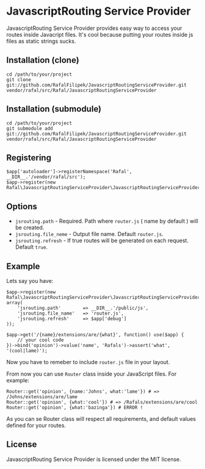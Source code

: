 JavascriptRouting Service Provider
==================================
JavascriptRouting Service Provider provides easy way to access your routes inside Javacript files. It's cool because putting your routes inside js files as static strings sucks.

Installation (clone)
--------------------
    cd /path/to/your/project
    git clone git://github.com/RafalFilipek/JavascriptRoutingServiceProvider.git vendor/rafal/src/Rafal/JavascriptRoutingServiceProvider

Installation (submodule)
------------------------
    cd /path/to/your/project
    git submodule add git://github.com/RafalFilipek/JavascriptRoutingServiceProvider.git vendor/rafal/src/Rafal/JavascriptRoutingServiceProvider

Registering
-----------
    $app['autoloader']->registerNamespace('Rafal', __DIR__.'/vendor/rafal/src');
    $app->register(new Rafal\JavascriptRoutingServiceProvider\JavascriptRoutingServiceProvider());

Options
-------
* ```jsrouting.path``` - Required. Path where ```router.js``` ( name by default ) will be created.
* ```jsrouting.file_neme``` - Output file name. Default ```router.js```.
* ```jsrouting.refresh``` - If true routes will be generated on each request. Default ```true```. 

Example
-------
Lets say you have:

    $app->register(new Rafal\JavascriptRoutingServiceProvider\JavascriptRoutingServiceProvider(), array(
        'jsrouting.path'        => __DIR__.'/public/js',
        'jsrouting.file_name'   => 'router.js',
        'jsrouting.refresh'     => $app['debug']
    ));

    $app->get('/{name}/extensions/are/{what}', function() use($app) {
        // your cool code
    })->bind('opinion')->value('name', 'Rafals')->assert('what', '(cool|lame)');

Now you have to remeber to include ```router.js``` file in your layout.

From now you can use ```Router``` class inside your JavaScript files. For example:

    Router::get('opinion', {name:'Johns', what:'lame'}) # => /Johns/extensions/are/lame
    Router::get('opinion', {what:'cool'}) # => /Rafals/extensions/are/cool
    Router::get('opinion', {what:'bazinga'}) # ERROR !

As you can se Router class will respect all requirements, and default values defined for your routes.

License
-------
JavascriptRouting Service Provider is licensed under the MIT license.